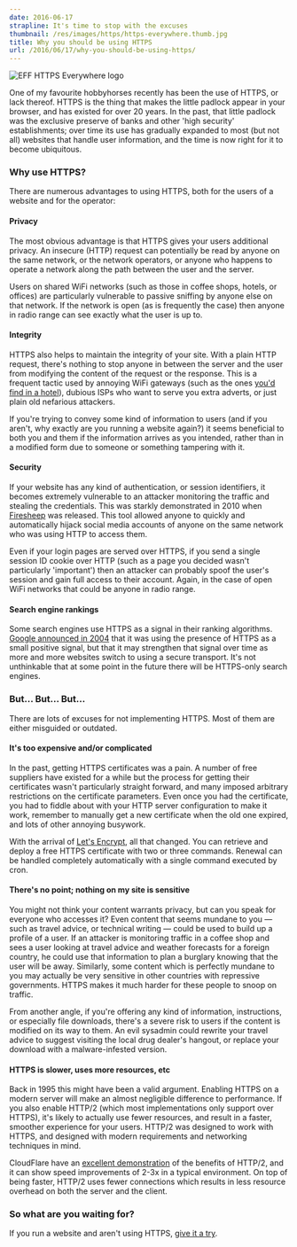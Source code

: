 ```yaml
---
date: 2016-06-17
strapline: It's time to stop with the excuses
thumbnail: /res/images/https/https-everywhere.thumb.jpg
title: Why you should be using HTTPS
url: /2016/06/17/why-you-should-be-using-https/
---
```


<div class="image right">
 <img src="/res/images/https/https-everywhere.jpg" alt="EFF HTTPS Everywhere logo">
</div>

One of my favourite hobbyhorses recently has been the use of HTTPS, or lack thereof. HTTPS is the
thing that makes the little padlock appear in your browser, and has existed for over 20 years.
In the past, that little padlock was the exclusive preserve of banks and other 'high security'
establishments; over time its use has gradually expanded to most (but not all) websites
that handle user information, and the time is now right for it to become ubiquitous.

<!--more-->

### Why use HTTPS?

There are numerous advantages to using HTTPS, both for the users of a website and for the
operator:

#### Privacy

The most obvious advantage is that HTTPS gives your users additional privacy. An insecure (HTTP)
request can potentially be read by anyone on the same network, or the network operators, or anyone
who happens to operate a network along the path between the user and the server.

Users on shared WiFi networks (such as those in coffee shops, hotels, or offices) are particularly
vulnerable to passive sniffing by anyone else on that network. If the network is open (as is
frequently the case) then anyone in radio range can see exactly what the user is up to.

#### Integrity

HTTPS also helps to maintain the integrity of your site. With a plain HTTP request, there's nothing
to stop anyone in between the server and the user from modifying the content of the request or the
response. This is a frequent tactic used by annoying WiFi gateways (such as the ones [you'd find in
a hotel](http://justinsomnia.org/2012/04/hotel-wifi-javascript-injection/)), dubious ISPs who want
to serve you extra adverts, or just plain old nefarious attackers.

If you're trying to convey some kind of information to users (and if you aren't, why exactly are
you running a website again?) it seems beneficial to both you and them if the information arrives
as you intended, rather than in a modified form due to someone or something tampering with it.

#### Security

If your website has any kind of authentication, or session identifiers, it becomes extremely
vulnerable to an attacker monitoring the traffic and stealing the credentials. This was
starkly demonstrated in 2010 when [Firesheep](https://en.wikipedia.org/wiki/Firesheep) was
released. This tool allowed anyone to quickly and automatically hijack social media accounts of
anyone on the same network who was using HTTP to access them.

Even if your login pages are served over HTTPS, if you send a single session ID cookie over HTTP
(such as a page you decided wasn't particularly 'important') then an attacker can probably spoof
the user's session and gain full access to their account.  Again, in the case of open WiFi networks
that could be anyone in radio range.

#### Search engine rankings

Some search engines use HTTPS as a signal in their ranking algorithms. [Google announced in
2004](https://security.googleblog.com/2014/08/https-as-ranking-signal_6.html) that it was using
the presence of HTTPS as a small positive signal, but that it may strengthen that signal over time
as more and more websites switch to using a secure transport. It's not unthinkable that at some
point in the future there will be HTTPS-only search engines.

### But... But... But...

There are lots of excuses for not implementing HTTPS. Most of them are either misguided or outdated.

#### It's too expensive and/or complicated

In the past, getting HTTPS certificates was a pain. A number of free suppliers have existed for
a while but the process for getting their certificates wasn't particularly straight forward, and
many imposed arbitrary restrictions on the certificate parameters. Even once you had the
certificate, you had to fiddle about with your HTTP server configuration to make it work, remember
to manually get a new certificate when the old one expired, and lots of other annoying busywork.

With the arrival of [Let's Encrypt](https://letsencrypt.org/), all that changed. You can retrieve
and deploy a free HTTPS certificate with two or three commands. Renewal can be handled completely
automatically with a single command executed by cron.

#### There's no point; nothing on my site is sensitive

You might not think your content warrants privacy, but can you speak for everyone who accesses it?
Even content that seems mundane to you — such as travel advice, or technical writing — could be
used to build up a profile of a user. If an attacker is monitoring traffic in a coffee shop and
sees a user looking at travel advice and weather forecasts for a foreign country, he could use that
information to plan a burglary knowing that the user will be away. Similarly, some content which
is perfectly mundane to you may actually be very sensitive in other countries with repressive
governments. HTTPS makes it much harder for these people to snoop on traffic.

From another angle, if you're offering any kind of information, instructions, or especially file
downloads, there's a severe risk to users if the content is modified on its way to them. An evil
sysadmin could rewrite your travel advice to suggest visiting the local drug dealer's hangout, or
replace your download with a malware-infested version.

#### HTTPS is slower, uses more resources, etc

Back in 1995 this might have been a valid argument. Enabling HTTPS on a modern server will make
an almost negligible difference to performance. If you also enable HTTP/2 (which most
implementations only support over HTTPS), it's likely to actually use fewer resources, and result
in a faster, smoother experience for your users. HTTP/2 was designed to work with HTTPS, and
designed with modern requirements and networking techniques in mind.

CloudFlare have an [excellent demonstration](https://www.cloudflare.com/http2/) of the benefits of
HTTP/2, and it can show speed improvements of 2-3x in a typical environment. On top of being faster,
HTTP/2 uses fewer connections which results in less resource overhead on both the server and the
client.

### So what are you waiting for?

If you run a website and aren't using HTTPS, [give it a try](https://certbot.eff.org/).
